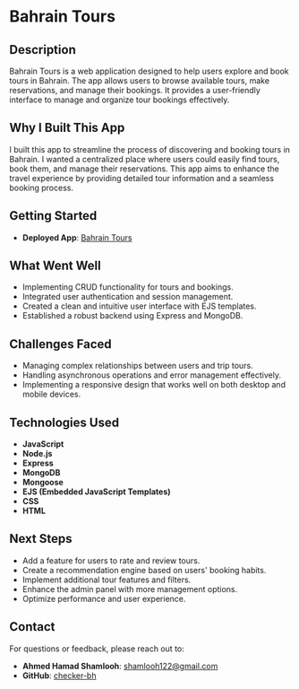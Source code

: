 # Bahrain Tours

<!-- ![Project Image](path/to/screenshot.png) -->

## Description

Bahrain Tours is a web application designed to help users explore and book tours in Bahrain. The app allows users to browse available tours, make reservations, and manage their bookings. It provides a user-friendly interface to manage and organize tour bookings effectively.

## Why I Built This App

I built this app to streamline the process of discovering and booking tours in Bahrain. I wanted a centralized place where users could easily find tours, book them, and manage their reservations. This app aims to enhance the travel experience by providing detailed tour information and a seamless booking process.

## Getting Started

- **Deployed App**: [Bahrain Tours](#) 

## What Went Well

- Implementing CRUD functionality for tours and bookings.
- Integrated user authentication and session management.
- Created a clean and intuitive user interface with EJS templates.
- Established a robust backend using Express and MongoDB.

## Challenges Faced

- Managing complex relationships between users and trip tours.
- Handling asynchronous operations and error management effectively.
- Implementing a responsive design that works well on both desktop and mobile devices.

## Technologies Used

- **JavaScript**
- **Node.js**
- **Express**
- **MongoDB**
- **Mongoose**
- **EJS (Embedded JavaScript Templates)**
- **CSS**
- **HTML**

## Next Steps

- Add a feature for users to rate and review tours.
- Create a recommendation engine based on users' booking habits.
- Implement additional tour features and filters.
- Enhance the admin panel with more management options.
- Optimize performance and user experience.

## Contact

For questions or feedback, please reach out to:

- **Ahmed Hamad Shamlooh**: [shamlooh122@gmail.com](mailto:shamlooh122@gmail.com)
- **GitHub**: [checker-bh](https://github.com/checker-bh)

